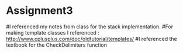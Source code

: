 # Assignment3

#I referenced my notes from class for the stack implementation.
#For making template classes I referenced : http://www.cplusplus.com/doc/oldtutorial/templates/
#I referenced the textbook for the CheckDelimiters function

